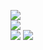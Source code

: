 ![](https://github-readme-stats.vercel.app/api?username=vradriano&theme=algolia&hide_border=false&include_all_commits=false&count_private=false)<br/> 
![](https://github-readme-streak-stats.herokuapp.com/?user=vradriano&theme=algolia&hide_border=false)<br/> 
![](https://github-readme-stats.vercel.app/api/top-langs/username=vradriano&theme=algolia&hide_border=false&include_all_commits=false&count_private=false&layout=compact) 
[![](https://visitcount.itsvg.in/api?id=vradriano&icon=1&color=0)](https://visitcount.itsvg.in)
